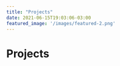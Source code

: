 ```yaml
---
title: "Projects"
date: 2021-06-15T19:03:06-03:00
featured_image: '/images/featured-2.png'
---
```


# Projects

